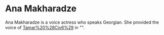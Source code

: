 # Ana Makharadze

Ana Makharadze is a voice actress who speaks Georgian. She provided the voice of [Tamar%20%28Civ6%29](Tamar) in "".